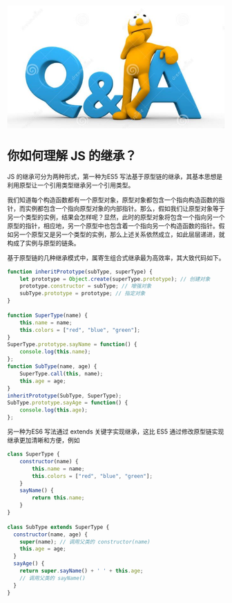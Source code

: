 ![inherit](../images/qa.jpg)

# 你如何理解 JS 的继承？

JS 的继承可分为两种形式，第一种为ES5 写法基于原型链的继承，其基本思想是利用原型让一个引用类型继承另一个引用类型。

我们知道每个构造函数都有一个原型对象，原型对象都包含一个指向构造函数的指针，而实例都包含一个指向原型对象的内部指针。那么，假如我们让原型对象等于另一个类型的实例，结果会怎样呢？显然，此时的原型对象将包含一个指向另一个原型的指针，相应地，另一个原型中也包含着一个指向另一个构造函数的指针。假如另一个原型又是另一个类型的实例，那么上述关系依然成立，如此层层递进，就构成了实例与原型的链条。

基于原型链的几种继承模式中，属寄生组合式继承最为高效率，其大致代码如下。

```jsx
function inheritPrototype(subType, superType) {
	let prototype = Object.create(superType.prototype); // 创建对象
	prototype.constructor = subType; // 增强对象
	subType.prototype = prototype; // 指定对象
}

function SuperType(name) {
	this.name = name;
	this.colors = ["red", "blue", "green"];
}
SuperType.prototype.sayName = function() {
	console.log(this.name);
};
function SubType(name, age) {
	SuperType.call(this, name);
	this.age = age;
}
inheritPrototype(SubType, SuperType);
SubType.prototype.sayAge = function() {
	console.log(this.age);
};
```

另一种为ES6 写法通过 extends 关键字实现继承，这比 ES5 通过修改原型链实现继承更加清晰和方便，例如

```jsx
class SuperType {
	constructor(name) {
		this.name = name;
		this.colors = ["red", "blue", "green"];
	}	
	sayName() {
		return this.name;
	}
}

class SubType extends SuperType {
  constructor(name, age) {
    super(name); // 调用父类的 constructor(name)
    this.age = age;
  }
  sayAge() {
    return super.sayName() + ' ' + this.age;
    // 调用父类的 sayName()
  }
}
```